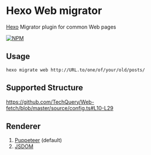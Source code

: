 # Hexo Web migrator

[Hexo][1] Migrator plugin for common Web pages

[![NPM](https://nodei.co/npm/hexo-migrator-web.png?downloads=true&downloadRank=true&stars=true)][2]

## Usage

```shell
hexo migrate web http://URL.to/one/of/your/old/posts/
```

## Supported Structure

https://github.com/TechQuery/Web-fetch/blob/master/source/config.ts#L10-L29

## Renderer

1. [Puppeteer][3] (default)
2. [JSDOM][4]

[1]: https://hexo.io/
[2]: https://nodei.co/npm/hexo-migrator-web/
[3]: https://pptr.dev/
[4]: https://github.com/jsdom/jsdom
